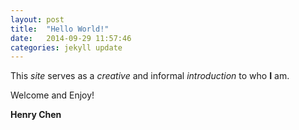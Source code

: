 ```yaml
---
layout: post
title:  "Hello World!"
date:   2014-09-29 11:57:46
categories: jekyll update
---
```

This <em>site</em> serves as a <em>creative</em> and informal <em>introduction</em> to who <strong>I</strong> am.

Welcome and Enjoy!

<strong>Henry Chen</strong>

<style>

<div class="test">

.x.axis line {
shape-rendering: auto;
}

.line {
fill: none;
stroke: #000;
stroke-width: 1.5px;
}

</style>
<script src="http://d3js.org/d3.v3.min.js"></script>


<header>
</header>



<script>(function() {

var n = 243,
duration = 750,
now = new Date(Date.now() - duration),
count = 0,
data = d3.range(n).map(function() { return 0; });

var margin = {top: 20, right: 10, bottom: 20, left: 10},
width = 960 - margin.right,
height = 120 - margin.top - margin.bottom;

var x = d3.time.scale()
.domain([now - (n - 2) * duration, now - duration])
.range([0, width]);

var y = d3.scale.linear()
.range([height, 0]);

var line = d3.svg.line()
.interpolate("basis")
.x(function(d, i) { return x(now - (n - 1 - i) * duration); })
.y(function(d, i) { return y(d); });

var svg = d3.select("div#test").append("p").append("svg")
.attr("width", width + margin.left + margin.right)
.attr("height", height + margin.top + margin.bottom)
.style("margin-left", -margin.left + "px")
.append("g")
.attr("transform", "translate(" + margin.left + "," + margin.top + ")");

svg.append("defs").append("clipPath")
.attr("id", "clip")
.append("rect")
.attr("width", width)
.attr("height", height);

var axis = svg.append("g")
.attr("class", "x axis")
.attr("transform", "translate(0," + height + ")")
.call(x.axis = d3.svg.axis().scale(x).orient("bottom"));

var path = svg.append("g")
.attr("clip-path", "url(#clip)")
.append("path")
.data([data])
.attr("class", "line");

tick();

d3.select(window)
.on("click", function() { ++count; });

function tick() {

// update the domains
now = new Date();
x.domain([now - (n - 2) * duration, now - duration]);
y.domain([0, d3.max(data)]);

// push the accumulated count onto the back, and reset the count
data.push(Math.min(30, count));
count = 0;

// redraw the line
svg.select(".line")
.attr("d", line)
.attr("transform", null);

// slide the x-axis left
axis.transition()
.duration(duration)
.ease("linear")
.call(x.axis);

// slide the line left
path.transition()
.duration(duration)
.ease("linear")
.attr("transform", "translate(" + x(now - (n - 1) * duration) + ")")
.each("end", tick);

// pop the old data point off the front
data.shift();

}

})()</script>
